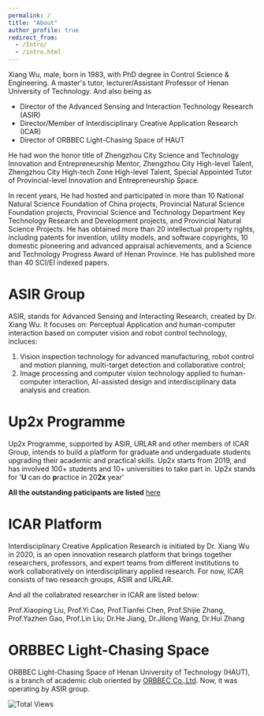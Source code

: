```yaml
---
permalink: /
title: "About"
author_profile: true
redirect_from: 
  - /Intro/
  - /intro.html
---
```

Xiang Wu, male, born in 1983, with PhD degree in Control Science & Engineering. 
A master's tutor, lecturer/Assistant Professor of Henan University of Technology. 
And also being as

- Director of the Advanced Sensing and Interaction Technology Research (ASIR)
- Director/Member of Interdisciplinary Creative Application Research (ICAR)
- Director of ORBBEC Light-Chasing Space of HAUT

He had won the honor title of Zhengzhou City Science and Technology Innovation and Entrepreneurship Mentor, Zhengzhou City High-level Talent, Zhengzhou City High-tech Zone High-level Talent, Special Appointed Tutor of Provincial-level Innovation and Entrepreneurship Space. 

In recent years, He had hosted and participated in more than 10 National Natural Science Foundation of China projects, Provincial Natural Science Foundation projects, Provincial Science and Technology Department Key Technology Research and Development projects, and Provincial Natural Science Projects. He has obtained more than 20 intellectual property rights, including patents for invention, utility models, and software copyrights, 10 domestic pioneering and advanced appraisal achievements, and a Science and Technology Progress Award of Henan Province. He has published more than 40 SCI/EI indexed papers.

# ASIR Group
ASIR, stands for Advanced Sensing and Interacting Research, created by Dr. Xiang Wu. 
It focuses on: Perceptual Application and human-computer interaction based on computer vision and robot control technology, incluces:
 1. Vision inspection technology for advanced manufacturing, robot control and motion planning, multi-target detection and collaborative control; 
 2. Image processing and computer vision technology applied to human-computer interaction, AI-assisted design and interdisciplinary data analysis and creation.

# Up2x Programme
 Up2x Programme, supported by ASIR, URLAR and other members of ICAR Group, intends to build a platform for graduate and undergaduate students upgrading their academic and practical skills. 
 Up2x starts from 2019, and has involved 100+ students and 10+ universities to take part in. 
 Up2x stands for '**U** can do **p**ractice in 20**2x** year'
 
 **All the outstanding paticipants are listed** [here](/members/)

# ICAR Platform

Interdisciplinary Creative Application Research is initiated by Dr. Xiang Wu in 2020, is an open innovation research platform that brings together researchers, professors, and expert teams from different institutions to work collaboratively on interdisciplinary applied research.
For now, ICAR consists of two research groups, ASIR and URLAR.

And all the collabrated researcher in ICAR are listed below: 

Prof.Xiaoping Liu, Prof.Yi Cao, Prof.Tianfei Chen, Prof.Shijie Zhang, Prof.Yazhen Gao, Prof.Lin Liu;
Dr.He Jiang, Dr.Jilong Wang, Dr.Hui Zhang

# ORBBEC Light-Chasing Space
ORBBEC Light-Chasing Space of Henan University of Technology (HAUT), is a branch of academic club oriented by [ORBBEC Co.,Ltd](https://www.orbbec.com/).
Now, it was operating by ASIR group.

![Total Views](https://komarev.com/ghpvc/?username=xiangwu&color=orange)
